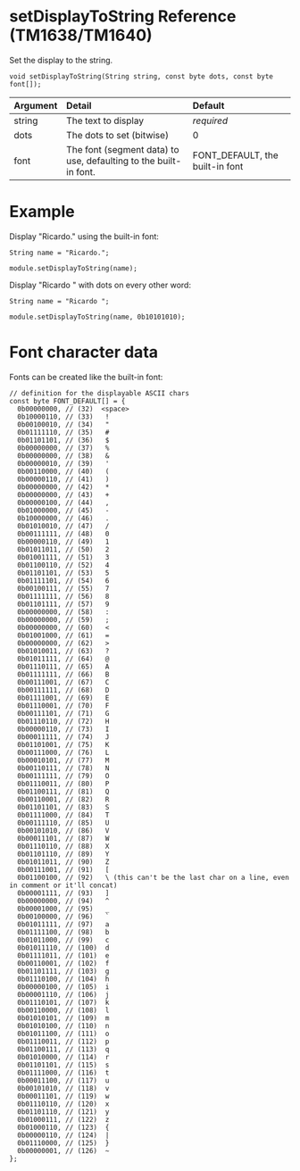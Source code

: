 # setDisplayToString Reference (TM1638/TM1640) #

Set the display to the string.

```
void setDisplayToString(String string, const byte dots, const byte font[]);
```

| Argument | Detail | Default |
|:---------|:-------|:--------|
| string | The text to display | _required_ |
| dots | The dots to set (bitwise) | 0 |
| font | The font (segment data) to use, defaulting to the built-in font. | FONT\_DEFAULT, the built-in font |

# Example #

Display "Ricardo." using the built-in font:
```
String name = "Ricardo.";

module.setDisplayToString(name);
```

Display "Ricardo " with dots on every other word:
```
String name = "Ricardo ";

module.setDisplayToString(name, 0b10101010);
```

# Font character data #

Fonts can be created like the built-in font:
```
// definition for the displayable ASCII chars
const byte FONT_DEFAULT[] = {
  0b00000000, // (32)  <space>
  0b10000110, // (33)   !
  0b00100010, // (34)   "
  0b01111110, // (35)   #
  0b01101101, // (36)   $
  0b00000000, // (37)   %
  0b00000000, // (38)   &
  0b00000010, // (39)   '
  0b00110000, // (40)   (
  0b00000110, // (41)   )
  0b00000000, // (42)   *
  0b00000000, // (43)   +
  0b00000100, // (44)   ,
  0b01000000, // (45)   -
  0b10000000, // (46)   .
  0b01010010, // (47)   /
  0b00111111, // (48)   0
  0b00000110, // (49)   1
  0b01011011, // (50)   2
  0b01001111, // (51)   3
  0b01100110, // (52)   4
  0b01101101, // (53)   5
  0b01111101, // (54)   6
  0b00100111, // (55)   7
  0b01111111, // (56)   8
  0b01101111, // (57)   9
  0b00000000, // (58)   :
  0b00000000, // (59)   ;
  0b00000000, // (60)   <
  0b01001000, // (61)   =
  0b00000000, // (62)   >
  0b01010011, // (63)   ?
  0b01011111, // (64)   @
  0b01110111, // (65)   A
  0b01111111, // (66)   B
  0b00111001, // (67)   C
  0b00111111, // (68)   D
  0b01111001, // (69)   E
  0b01110001, // (70)   F
  0b00111101, // (71)   G
  0b01110110, // (72)   H
  0b00000110, // (73)   I
  0b00011111, // (74)   J
  0b01101001, // (75)   K
  0b00111000, // (76)   L
  0b00010101, // (77)   M
  0b00110111, // (78)   N
  0b00111111, // (79)   O
  0b01110011, // (80)   P
  0b01100111, // (81)   Q
  0b00110001, // (82)   R
  0b01101101, // (83)   S
  0b01111000, // (84)   T
  0b00111110, // (85)   U
  0b00101010, // (86)   V
  0b00011101, // (87)   W
  0b01110110, // (88)   X
  0b01101110, // (89)   Y
  0b01011011, // (90)   Z
  0b00111001, // (91)   [
  0b01100100, // (92)   \ (this can't be the last char on a line, even in comment or it'll concat)
  0b00001111, // (93)   ]
  0b00000000, // (94)   ^
  0b00001000, // (95)   _
  0b00100000, // (96)   `
  0b01011111, // (97)   a
  0b01111100, // (98)   b
  0b01011000, // (99)   c
  0b01011110, // (100)  d
  0b01111011, // (101)  e
  0b00110001, // (102)  f
  0b01101111, // (103)  g
  0b01110100, // (104)  h
  0b00000100, // (105)  i
  0b00001110, // (106)  j
  0b01110101, // (107)  k
  0b00110000, // (108)  l
  0b01010101, // (109)  m
  0b01010100, // (110)  n
  0b01011100, // (111)  o
  0b01110011, // (112)  p
  0b01100111, // (113)  q
  0b01010000, // (114)  r
  0b01101101, // (115)  s
  0b01111000, // (116)  t
  0b00011100, // (117)  u
  0b00101010, // (118)  v
  0b00011101, // (119)  w
  0b01110110, // (120)  x
  0b01101110, // (121)  y
  0b01000111, // (122)  z
  0b01000110, // (123)  {
  0b00000110, // (124)  |
  0b01110000, // (125)  }
  0b00000001, // (126)  ~
};
```